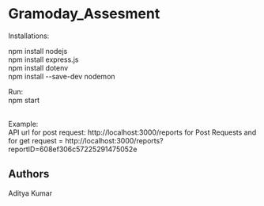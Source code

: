 # Gramoday_Assesment

Installations:

  npm install nodejs
  <br/>
  npm install express.js
  <br/>
  npm install dotenv
  <br/>
  npm install --save-dev nodemon
  <br/>
  
Run:
<br/>
  npm start
  
<br/>
Example:
<br/>
API url for post request: http://localhost:3000/reports for Post Requests and
for get request = http://localhost:3000/reports?reportID=608ef306c57225291475052e 

## Authors
Aditya Kumar

